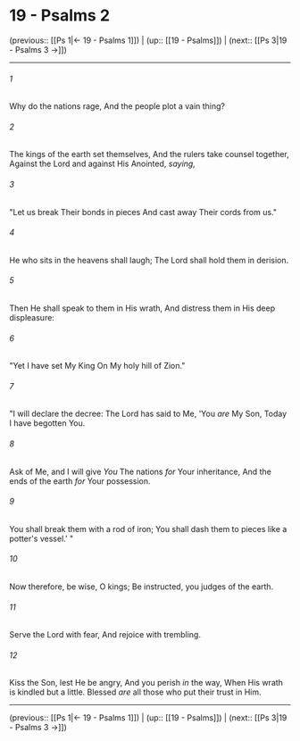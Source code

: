# 19 - Psalms 2

(previous:: [[Ps 1|← 19 - Psalms 1]]) | (up:: [[19 - Psalms]]) | (next:: [[Ps 3|19 - Psalms 3 →]])

***


###### 1 
Why do the nations rage, And the people plot a vain thing? 

###### 2 
The kings of the earth set themselves, And the rulers take counsel together, Against the Lord and against His Anointed, _saying,_ 

###### 3 
"Let us break Their bonds in pieces And cast away Their cords from us." 

###### 4 
He who sits in the heavens shall laugh; The Lord shall hold them in derision. 

###### 5 
Then He shall speak to them in His wrath, And distress them in His deep displeasure: 

###### 6 
"Yet I have set My King On My holy hill of Zion." 

###### 7 
"I will declare the decree: The Lord has said to Me, 'You _are_ My Son, Today I have begotten You. 

###### 8 
Ask of Me, and I will give _You_ The nations _for_ Your inheritance, And the ends of the earth _for_ Your possession. 

###### 9 
You shall break them with a rod of iron; You shall dash them to pieces like a potter's vessel.' " 

###### 10 
Now therefore, be wise, O kings; Be instructed, you judges of the earth. 

###### 11 
Serve the Lord with fear, And rejoice with trembling. 

###### 12 
Kiss the Son, lest He be angry, And you perish _in_ the way, When His wrath is kindled but a little. Blessed _are_ all those who put their trust in Him.

***

(previous:: [[Ps 1|← 19 - Psalms 1]]) | (up:: [[19 - Psalms]]) | (next:: [[Ps 3|19 - Psalms 3 →]])
